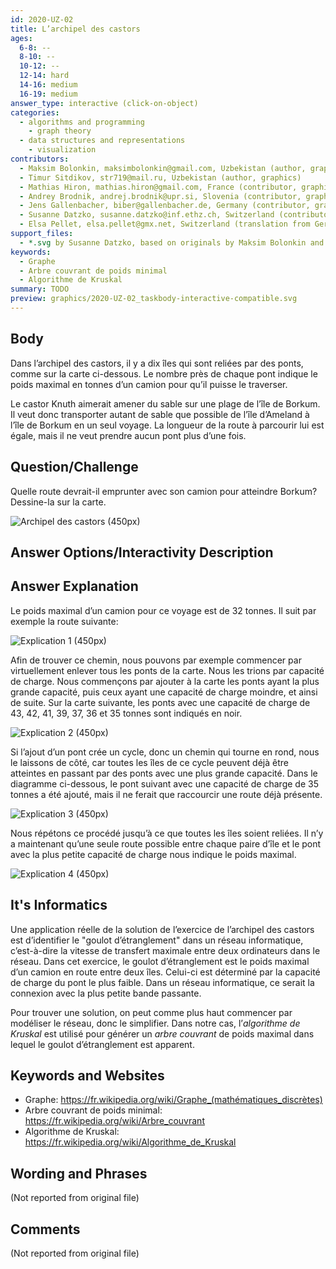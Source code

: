 ```yaml
---
id: 2020-UZ-02
title: L’archipel des castors
ages:
  6-8: --
  8-10: --
  10-12: --
  12-14: hard
  14-16: medium
  16-19: medium
answer_type: interactive (click-on-object)
categories:
  - algorithms and programming
    - graph theory
  - data structures and representations
    - visualization
contributors:
  - Maksim Bolonkin, maksimbolonkin@gmail.com, Uzbekistan (author, graphics)
  - Timur Sitdikov, str719@mail.ru, Uzbekistan (author, graphics)
  - Mathias Hiron, mathias.hiron@gmail.com, France (contributor, graphics)
  - Andrey Brodnik, andrej.brodnik@upr.si, Slovenia (contributor, graphics)
  - Jens Gallenbacher, biber@gallenbacher.de, Germany (contributor, graphics, translation from English into German)
  - Susanne Datzko, susanne.datzko@inf.ethz.ch, Switzerland (contributor, graphics)
  - Elsa Pellet, elsa.pellet@gmx.net, Switzerland (translation from German into French)
support_files:
  - *.svg by Susanne Datzko, based on originals by Maksim Bolonkin and Timur Sitdikov, modified by Mathias Hiron and Andrey Brodnik and Jens Gallenbacher
keywords:
  - Graphe
  - Arbre couvrant de poids minimal
  - Algorithme de Kruskal
summary: TODO
preview: graphics/2020-UZ-02_taskbody-interactive-compatible.svg
---
```



## Body

Dans l’archipel des castors, il y a dix îles qui sont reliées par des ponts, comme sur la carte ci-dessous. Le nombre près de chaque pont indique le poids maximal en tonnes d’un camion pour qu’il puisse le traverser.

Le castor Knuth aimerait amener du sable sur une plage de l’île de Borkum. Il veut donc transporter autant de sable que possible de l’île d’Ameland à l’île de Borkum en un seul voyage. La longueur de la route à parcourir lui est égale, mais il ne veut prendre aucun pont plus d’une fois.


## Question/Challenge

Quelle route devrait-il emprunter avec son camion pour atteindre Borkum? Dessine-la sur la carte.

![](graphics/2020-UZ-02_taskbody-interactive-compatible.svg "Archipel des castors (450px)")


## Answer Options/Interactivity Description

<!-- empty -->


## Answer Explanation

Le poids maximal d’un camion pour ce voyage est de 32 tonnes. Il suit par exemple la route suivante:

![](graphics/2020-UZ-02_explanation1-compatible.svg "Explication 1 (450px)")

Afin de trouver ce chemin, nous pouvons par exemple commencer par virtuellement enlever tous les ponts de la carte. Nous les trions par capacité de charge. Nous commençons par ajouter à la carte les ponts ayant la plus grande capacité, puis ceux ayant une capacité de charge moindre, et ainsi de suite. Sur la carte suivante, les ponts avec une capacité de charge de 43, 42, 41, 39, 37, 36 et 35 tonnes sont indiqués en noir.

![](graphics/2020-UZ-02_explanation2-compatible.svg "Explication 2 (450px)")

Si l’ajout d’un pont crée un cycle, donc un chemin qui tourne en rond, nous le laissons de côté, car toutes les îles de ce cycle peuvent déjà être atteintes en passant par des ponts avec une plus grande capacité. Dans le diagramme ci-dessous, le pont suivant avec une capacité de charge de 35 tonnes a été ajouté, mais il ne ferait que raccourcir une route déjà présente.

![](graphics/2020-UZ-02_explanation3-compatible.svg "Explication 3 (450px)")

Nous répétons ce procédé jusqu’à ce que toutes les îles soient reliées. Il n’y a maintenant qu’une seule route possible entre chaque paire d’île et le pont avec la plus petite capacité de charge nous indique le poids maximal.

![](graphics/2020-UZ-02_explanation4-compatible.svg "Explication 4 (450px)")


## It's Informatics

Une application réelle de la solution de l’exercice de l’archipel des castors est d’identifier le "goulot d’étranglement" dans un réseau informatique, c’est-à-dire la vitesse de transfert maximale entre deux ordinateurs dans le réseau. Dans cet exercice, le goulot d’étranglement est le poids maximal d’un camion en route entre deux îles. Celui-ci est déterminé par la capacité de charge du pont le plus faible. Dans un réseau informatique, ce serait la connexion avec la plus petite bande passante.

Pour trouver une solution, on peut comme plus haut commencer par modéliser le réseau, donc le simplifier. Dans notre cas, l’_algorithme de Kruskal_ est utilisé pour générer un _arbre couvrant_ de poids maximal dans lequel le goulot d’étranglement est apparent.


## Keywords and Websites

 - Graphe: https://fr.wikipedia.org/wiki/Graphe_(mathématiques_discrètes)
 - Arbre couvrant de poids minimal: https://fr.wikipedia.org/wiki/Arbre_couvrant
 - Algorithme de Kruskal: https://fr.wikipedia.org/wiki/Algorithme_de_Kruskal


## Wording and Phrases

(Not reported from original file)


## Comments

(Not reported from original file)
